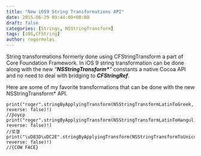 ```yaml
---
title: "New iOS9 String Transformations API"
date: 2015-06-29 09:44:00+00:00
draft: false
categories: [Strings, NSStringTransform]
tags: [iOS,CFString]
author: rogermolas
---
```


String transformations formerly done using CFStringTransform a part of Core Foundation Framework. In iOS 9 string transformation can be done along with the new _“_**_NSStringTransform*_**_”_ constants a native Cocoa API and no need to deal with bridging to **_CFStringRef_**.

Here are some of my favorite transformations that can be done with the new NSStringTransform* API.

```
print("roger".stringByApplyingTransform(NSStringTransformLatinToGreek, reverse: false)!)
//ῤογερ
print("roger".stringByApplyingTransform(NSStringTransformLatinToHangul, reverse: false)!)
//로겔
print("\uD83D\uDC2E".stringByApplyingTransform(NSStringTransformToUnicodeName, reverse: false)!)
//{COW FACE}
```
